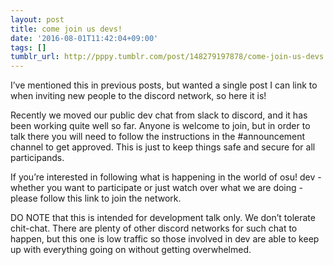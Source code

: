 ```yaml
---
layout: post
title: come join us devs!
date: '2016-08-01T11:42:04+09:00'
tags: []
tumblr_url: http://pppy.tumblr.com/post/148279197878/come-join-us-devs
---
```

I’ve mentioned this in previous posts, but wanted a single post I can link to when inviting new people to the discord network, so here it is!

Recently we moved our public dev chat from slack to discord, and it has been working quite well so far. Anyone is welcome to join, but in order to talk there you will need to follow the instructions in the #announcement channel to get approved. This is just to keep things safe and secure for all participands.

If you’re interested in following what is happening in the world of osu! dev - whether you want to participate or just watch over what we are doing - please follow this link to join the network.

DO NOTE that this is intended for development talk only. We don’t tolerate chit-chat. There are plenty of other discord networks for such chat to happen, but this one is low traffic so those involved in dev are able to keep up with everything going on without getting overwhelmed.
